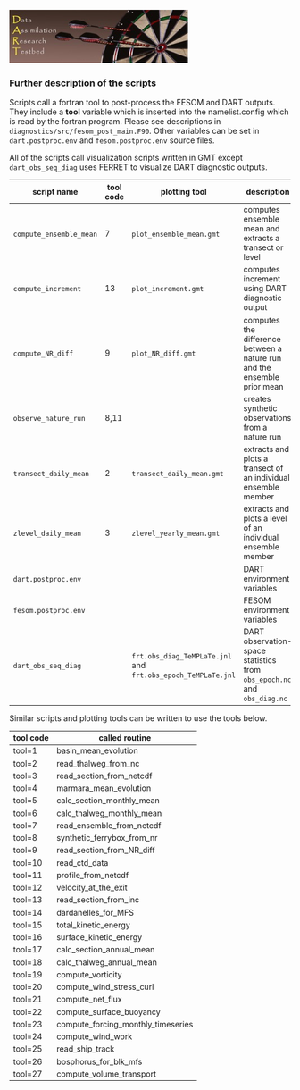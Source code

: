 
![DARTlogo](docs/images/Dartboard7.png)

### Further description of the scripts

Scripts call a fortran tool to post-process the FESOM and DART outputs. They include a **tool** variable
which is inserted into the namelist.config which is read by the fortran program. Please see
descriptions in ```diagnostics/src/fesom_post_main.F90```. Other variables can be set in
```dart.postproc.env``` and ```fesom.postproc.env``` source files.

All of the scripts call visualization scripts written in GMT except ```dart_obs_seq_diag``` uses
FERRET to visualize DART diagnostic outputs.

| script name|tool code | plotting tool |description|
|------------|----------|---------------|------------|
|```compute_ensemble_mean``` | 7   |```plot_ensemble_mean.gmt```    | computes ensemble mean and extracts a transect or level|
|```compute_increment```     |13   |```plot_increment.gmt```      | computes increment using DART diagnostic output |
|```compute_NR_diff```       | 9   |```plot_NR_diff.gmt```     | computes the difference between a nature run and the ensemble prior mean |
|```observe_nature_run```    | 8,11|    | creates synthetic observations from a nature run |
|```transect_daily_mean```   | 2   |```transect_daily_mean.gmt```    | extracts and plots a transect of an individual ensemble member|
|```zlevel_daily_mean```     | 3   |```zlevel_yearly_mean.gmt```    | extracts and plots a level of an individual ensemble member|
|```dart.postproc.env```     |     |    | DART environment variables |
|```fesom.postproc.env```    |     |    | FESOM environment variables|
|```dart_obs_seq_diag```     |     | ```frt.obs_diag_TeMPLaTe.jnl``` and ```frt.obs_epoch_TeMPLaTe.jnl```   | DART observation-space statistics from ```obs_epoch.nc``` and ```obs_diag.nc```|

Similar scripts and plotting tools can be written to use the tools below.

|tool code | called routine |
|-------|---------------------|
|tool=1 | basin_mean_evolution|
|tool=2 | read_thalweg_from_nc|
|tool=3 | read_section_from_netcdf|
|tool=4 | marmara_mean_evolution|
|tool=5 | calc_section_monthly_mean|
|tool=6 | calc_thalweg_monthly_mean|
|tool=7 | read_ensemble_from_netcdf|
|tool=8 | synthetic_ferrybox_from_nr|
|tool=9 | read_section_from_NR_diff|
|tool=10| read_ctd_data|
|tool=11| profile_from_netcdf|
|tool=12| velocity_at_the_exit|
|tool=13| read_section_from_inc|
|tool=14| dardanelles_for_MFS|
|tool=15| total_kinetic_energy|
|tool=16| surface_kinetic_energy|
|tool=17| calc_section_annual_mean|
|tool=18| calc_thalweg_annual_mean|
|tool=19| compute_vorticity|
|tool=20| compute_wind_stress_curl|
|tool=21| compute_net_flux|
|tool=22| compute_surface_buoyancy|
|tool=23| compute_forcing_monthly_timeseries|
|tool=24| compute_wind_work|
|tool=25| read_ship_track|
|tool=26| bosphorus_for_blk_mfs|
|tool=27| compute_volume_transport|
